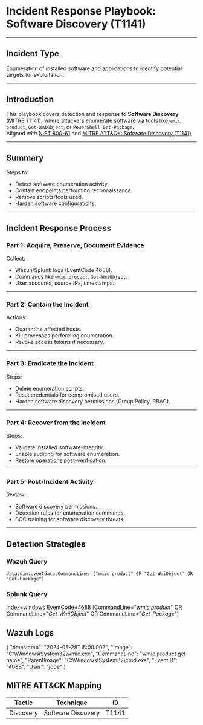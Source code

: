 # Incident Response Playbook: Software Discovery (T1141)

---

## Incident Type

Enumeration of installed software and applications to identify potential targets for exploitation.

---

## Introduction

This playbook covers detection and response to **Software Discovery** (MITRE T1141), where attackers enumerate software via tools like `wmic product`, `Get-WmiObject`, or `PowerShell Get-Package`.  
Aligned with [NIST 800-61](https://nvlpubs.nist.gov/nistpubs/SpecialPublications/NIST.SP.800-61r2.pdf) and [MITRE ATT&CK: Software Discovery (T1141)](https://attack.mitre.org/techniques/T1141/).

---

## Summary

Steps to:

- Detect software enumeration activity.
- Contain endpoints performing reconnaissance.
- Remove scripts/tools used.
- Harden software configurations.

---

## Incident Response Process

### Part 1: Acquire, Preserve, Document Evidence

Collect:

- Wazuh/Splunk logs (EventCode 4688).
- Commands like `wmic product`, `Get-WmiObject`.
- User accounts, source IPs, timestamps.

---

### Part 2: Contain the Incident

Actions:

- Quarantine affected hosts.
- Kill processes performing enumeration.
- Revoke access tokens if necessary.

---

### Part 3: Eradicate the Incident

Steps:

- Delete enumeration scripts.
- Reset credentials for compromised users.
- Harden software discovery permissions (Group Policy, RBAC).

---

### Part 4: Recover from the Incident

Steps:

- Validate installed software integrity.
- Enable auditing for software enumeration.
- Restore operations post-verification.

---

### Part 5: Post-Incident Activity

Review:

- Software discovery permissions.
- Detection rules for enumeration commands.
- SOC training for software discovery threats.

---

## Detection Strategies

### Wazuh Query

```kql
data.win.eventdata.CommandLine: ("wmic product" OR "Get-WmiObject" OR "Get-Package")
```
### Splunk Query

index=windows EventCode=4688 (CommandLine="*wmic product*" OR CommandLine="*Get-WmiObject*" OR CommandLine="*Get-Package*")

## Wazuh Logs

{
  "timestamp": "2024-05-28T15:00:00Z",
  "Image": "C:\\Windows\\System32\\wmic.exe",
  "CommandLine": "wmic product get name",
  "ParentImage": "C:\\Windows\\System32\\cmd.exe",
  "EventID": "4688",
  "User": "jdoe"
}

## MITRE ATT&CK Mapping

| Tactic    | Technique          | ID    |
| --------- | ------------------ | ----- |
| Discovery | Software Discovery | T1141 |


